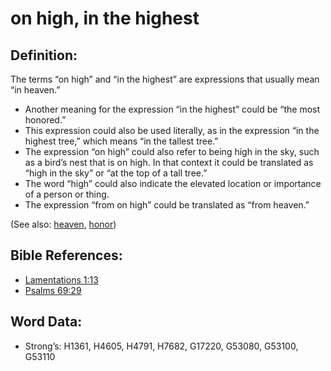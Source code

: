 # on high, in the highest

## Definition:

The terms “on high” and “in the highest” are expressions that usually mean “in heaven.”

* Another meaning for the expression “in the highest” could be “the most honored.”
* This expression could also be used literally, as in the expression “in the highest tree,” which means “in the tallest tree.”
* The expression “on high” could also refer to being high in the sky, such as a bird’s nest that is on high. In that context it could be translated as “high in the sky” or “at the top of a tall tree.”
* The word “high” could also indicate the elevated location or importance of a person or thing.
* The expression “from on high” could be translated as “from heaven.”

(See also: [heaven](../kt/heaven.md), [honor](../kt/honor.md))

## Bible References:

* [Lamentations 1:13](rc://en/tn/help/lam/01/13)
* [Psalms 69:29](rc://en/tn/help/psa/069/29)

## Word Data:

* Strong’s: H1361, H4605, H4791, H7682, G17220, G53080, G53100, G53110
